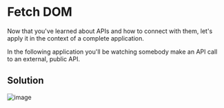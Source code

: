 # Fetch DOM 

Now that you've learned about APIs and how to connect with them, let's apply it in the context of a complete application.

In the following application you'll be watching somebody make an API call to an external, public API.

## Solution

![image](https://user-images.githubusercontent.com/25634451/156918461-ccca4fca-660b-47d3-b774-2c18309997bf.png)






